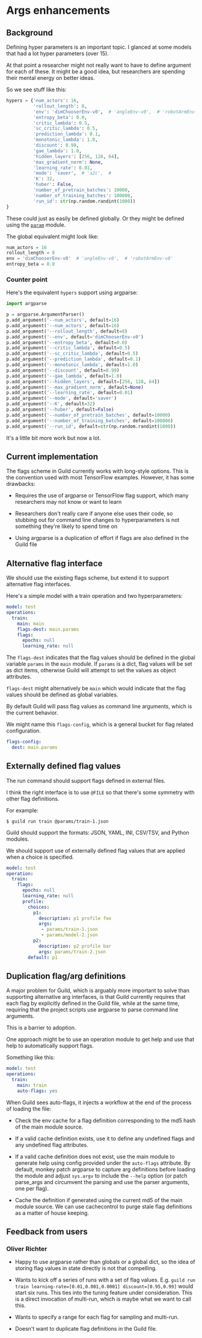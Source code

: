 # Args enhancements

## Background

Defining hyper parameters is an important topic. I glanced at some
models that had a lot hyper parameters (over 15).

At that point a researcher might not really want to have to define
argument for each of these. It might be a good idea, but researchers
are spending their mental energy on better ideas.

So we see stuff like this:

``` python
hypers = {'num_actors': 16,
          'rollout_length': 8,
          'env': 'dimChooserEnv-v0',  # 'angleEnv-v0',  # 'robotArmEnv-v0',  #
          'entropy_beta': 0.0,
          'critic_lambda': 0.5,
          'sc_critic_lambda': 0.5,
          'prediction_lambda': 0.1,
          'monotonic_lambda': 1.0,
          'discount': 0.99,
          'gae_lambda': 1.0,
          'hidden_layers': [256, 128, 64],
          'max_gradient_norm': None,
          'learning_rate': 0.01,
          'mode': 'saver',  # 'a2c',  #
          'K': 32,
          'huber': False,
          'number_of_pretrain_batches': 10000,
          'number_of_training_batches': 100000,
          'run_id': str(np.random.randint(1000))
}
```

These could just as easily be defined globally. Or they might be
defined using the [`param`](https://param.pyviz.org/) module.

The global equivalent might look like:

``` python
num_actors = 16
rollout_length = 8
env = 'dimChooserEnv-v0'  # 'angleEnv-v0',  # 'robotArmEnv-v0'
entropy_beta = 0.0
```

### Counter point

Here's the equivalent `hypers` support using argparse:

``` python
import argparse

p = argparse.ArgumentParser()
p.add_argument('--num_actors', default=16)
p.add_argument('--num_actors', default=16)
p.add_argument('--rollout_length', default=8)
p.add_argument('--env', default='dimChooserEnv-v0')
p.add_argument('--entropy_beta', default=0.0)
p.add_argument('--critic_lambda', default=0.5)
p.add_argument('--sc_critic_lambda', default=0.5)
p.add_argument('--prediction_lambda', default=0.1)
p.add_argument('--monotonic_lambda', default=1.0)
p.add_argument('--discount', default=0.99)
p.add_argument('--gae_lambda', default=1.0)
p.add_argument('--hidden_layers', default=[256, 128, 64])
p.add_argument('--max_gradient_norm', default=None)
p.add_argument('--learning_rate', default=0.01)
p.add_argument('--mode', default='saver')
p.add_argument('--K', default=32)
p.add_argument('--huber', default=False)
p.add_argument('--number_of_pretrain_batches', default=10000)
p.add_argument('--number_of_training_batches', default=100000)
p.add_argument('--run_id', default=str(np.random.randint(1000))
```

It's a little bit more work but now a lot.

## Current implementation

The flags scheme in Guild currently works with long-style
options. This is the convention used with most TensorFlow
examples. However, it has some drawbacks:

- Requires the use of argparse or TensorFlow flag support, which many
  researchers may not know or want to learn

- Researchers don't really care if anyone else uses their code, so
  stubbing out for command line changes to hyperparameters is not
  something they're likely to spend time on

- Using argparse is a duplication of effort if flags are also defined
  in the Guild file

## Alternative flag interface

We should use the existing flags scheme, but extend it to support
alternative flag interfaces.

Here's a simple model with a train operation and two hyperparameters:

``` yaml
model: test
operations:
  train:
    main: main
    flags-dest: main.params
    flags:
      epochs: null
      learning_rate: null
```

The `flags-dest` indicates that the flag values should be defined in
the global variable `params` in the `main` module. If `params` is a
dict, flag values will be set as dict items, otherwise Guild will
attempt to set the values as object attributes.

`flags-dest` might alternatively be `main` which would indicate that
the flag values should be defined as global variables.

By default Guild will pass flag values as command line arguments,
which is the current behavior.

We might name this `flags-config`, which is a general bucket for flag
related configuration.

``` yaml
flags-config:
  dest: main.params
```

## Externally defined flag values

The run command should support flags defined in external files.

I think the right interface is to use `@FILE` so that there's some
symmetry with other flag definitions.

For example:

    $ guild run train @params/train-1.json

Guild should support the formats: JSON, YAML, INI, CSV/TSV, and Python
modules.

We should support use of externally defined flag values that are
applied when a choice is specified.

``` yaml
model: test
operation:
  train:
    flags:
      epochs: null
      learning_rate: null
      profile:
        choices:
          p1:
            description: p1 profile foo
            args:
             - params/train-1.json
             - params/model-2.json
          p2:
            description: p2 profile bar
            args: params/train-2.json
        default: p1
```

## Duplication flag/arg definitions

A major problem for Guild, which is arguably more important to solve
than supporting alternative arg interfaces, is that Guild currently
requires that each flag by explicitly defined in the Guild file, while
at the same time, requiring that the project scripts use argparse to
parse command line arguments.

This is a barrier to adoption.

One approach might be to use an operation module to get help and use
that help to automatically support flags.

Something like this:

``` yaml
model: test
operations:
  train:
    main: train
    auto-flags: yes
```

When Guild sees auto-flags, it injects a workflow at the end of the
process of loading the file:

- Check the env cache for a flag definition corresponding to the md5
  hash of the main module source.

- If a valid cache definition exists, use it to define any undefined
  flags and any undefined flag attributes.

- If a valid cache definition does not exist, use the main module to
  generate help using config provided under the `auto-flags`
  attribute. By default, monkey patch argparse to capture arg
  definitions before loading the module and adjust `sys.argv` to
  include the `--help` option (or patch parse_args and circumvent the
  parsing and use the parser arguments, one per flag).

- Cache the definition if generated using the current md5 of the main
  module source. We can use cachecontrol to purge stale flag
  definitions as a matter of house keeping.

## Feedback from users

### Oliver Richter

- Happy to use argparse rather than globals or a global dict, so the
  idea of storing flag values in state directly is not that
  compelling.

- Wants to kick off a series of runs with a set of flag
  values. E.g. `guild run train learning-rate=[0.01,0.001,0.0001]
  discount=[0.95,0.99]` would start six runs. This ties into the
  tuning feature under consideration. This is a direct invocation of
  multi-run, which is maybe what we want to call this.

- Wants to specify a range for each flag for sampling and multi-run.

- Doesn't want to duplicate flag definitions in the Guild file.
